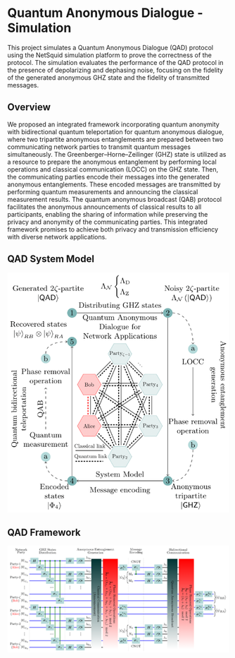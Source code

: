 # Quantum Anonymous Dialogue - Simulation

This project simulates a Quantum Anonymous Dialogue (QAD) protocol using the NetSquid simulation platform to prove the correctness of the protocol. The simulation evaluates the performance of the QAD protocol in the presence of depolarizing and dephasing noise, focusing on the fidelity of the generated anonymous GHZ state and the fidelity of transmitted messages.

## Overview

We proposed an integrated framework incorporating quantum anonymity with bidirectional quantum
teleportation for quantum anonymous dialogue, where two tripartite anonymous entanglements are prepared between two communicating network parties to transmit quantum messages simultaneously. The Greenberger–Horne–Zeilinger (GHZ) state is utilized as a resource to prepare the anonymous entanglement by performing local operations and classical communication (LOCC) on the GHZ state. Then, the communicating parties encode their messages into the generated anonymous entanglements. These encoded messages are transmitted by performing quantum measurements and announcing the classical measurement results. The quantum anonymous broadcast (QAB) protocol facilitates the anonymous announcements of classical results to all participants, enabling the sharing of information while preserving the privacy and anonymity of the communicating parties. This integrated framework promises to achieve both privacy and transmission efficiency with diverse network applications. 

## QAD System Model

![System Model](fig1-1.png)

## QAD Framework

![Framework](fig2-1.png)